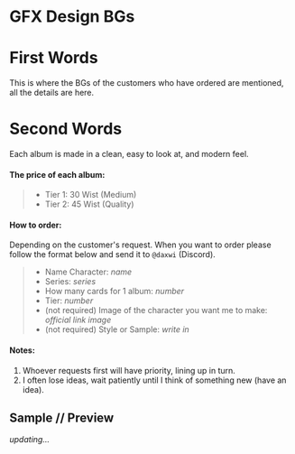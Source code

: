 # GFX Design BGs

# __**First Words**__
This is where the BGs of the customers who have ordered are mentioned, all the details are here.

# __**Second Words**__
Each album is made in a clean, easy to look at, and modern feel.

#### The price of each album:
> - Tier 1: 30 Wist (Medium)
> - Tier 2: 45 Wist (Quality)

#### How to order:
Depending on the customer's request. When you want to order please follow the format below and send it to `@daxwi` (Discord).
> - Name Character: *name*
> - Series: *series*
> - How many cards for 1 album: *number*
> - Tier: *number*
> - (not required) Image of the character you want me to make: *official link image*
> - (not required) Style or Sample: *write in*

#### Notes: 
1. Whoever requests first will have priority, lining up in turn.
2. I often lose ideas, wait patiently until I think of something new (have an idea).

## Sample // Preview

*updating...*

